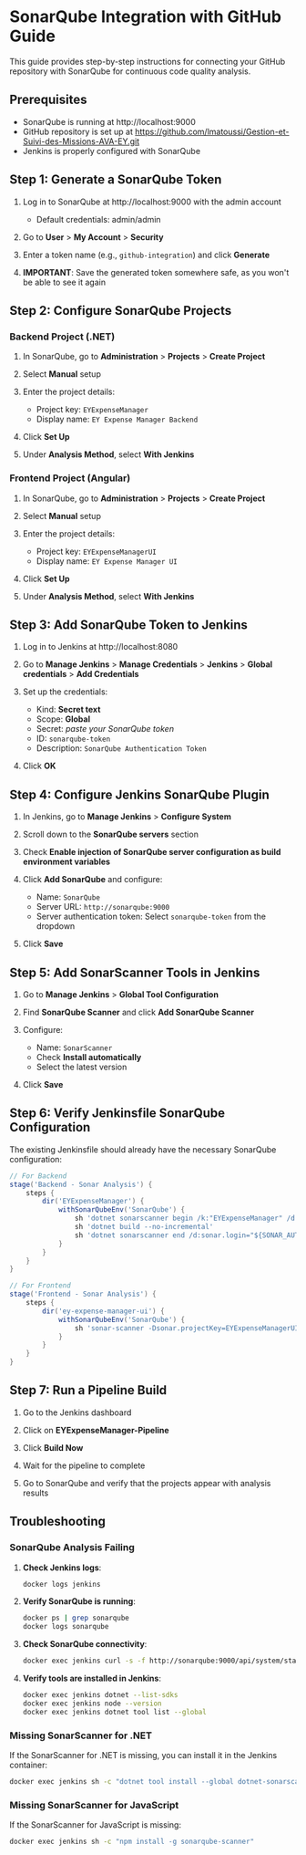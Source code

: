 # SonarQube Integration with GitHub Guide

This guide provides step-by-step instructions for connecting your GitHub repository with SonarQube for continuous code quality analysis.

## Prerequisites

- SonarQube is running at http://localhost:9000
- GitHub repository is set up at https://github.com/lmatoussi/Gestion-et-Suivi-des-Missions-AVA-EY.git
- Jenkins is properly configured with SonarQube

## Step 1: Generate a SonarQube Token

1. Log in to SonarQube at http://localhost:9000 with the admin account
   - Default credentials: admin/admin

2. Go to **User** > **My Account** > **Security**

3. Enter a token name (e.g., `github-integration`) and click **Generate**

4. **IMPORTANT**: Save the generated token somewhere safe, as you won't be able to see it again

## Step 2: Configure SonarQube Projects

### Backend Project (.NET)

1. In SonarQube, go to **Administration** > **Projects** > **Create Project**

2. Select **Manual** setup

3. Enter the project details:
   - Project key: `EYExpenseManager`
   - Display name: `EY Expense Manager Backend`

4. Click **Set Up**

5. Under **Analysis Method**, select **With Jenkins**

### Frontend Project (Angular)

1. In SonarQube, go to **Administration** > **Projects** > **Create Project**

2. Select **Manual** setup

3. Enter the project details:
   - Project key: `EYExpenseManagerUI`
   - Display name: `EY Expense Manager UI`

4. Click **Set Up**

5. Under **Analysis Method**, select **With Jenkins**

## Step 3: Add SonarQube Token to Jenkins

1. Log in to Jenkins at http://localhost:8080

2. Go to **Manage Jenkins** > **Manage Credentials** > **Jenkins** > **Global credentials** > **Add Credentials**

3. Set up the credentials:
   - Kind: **Secret text**
   - Scope: **Global**
   - Secret: *paste your SonarQube token*
   - ID: `sonarqube-token`
   - Description: `SonarQube Authentication Token`

4. Click **OK**

## Step 4: Configure Jenkins SonarQube Plugin

1. In Jenkins, go to **Manage Jenkins** > **Configure System**

2. Scroll down to the **SonarQube servers** section

3. Check **Enable injection of SonarQube server configuration as build environment variables**

4. Click **Add SonarQube** and configure:
   - Name: `SonarQube`
   - Server URL: `http://sonarqube:9000`
   - Server authentication token: Select `sonarqube-token` from the dropdown

5. Click **Save**

## Step 5: Add SonarScanner Tools in Jenkins

1. Go to **Manage Jenkins** > **Global Tool Configuration**

2. Find **SonarQube Scanner** and click **Add SonarQube Scanner**

3. Configure:
   - Name: `SonarScanner`
   - Check **Install automatically** 
   - Select the latest version

4. Click **Save**

## Step 6: Verify Jenkinsfile SonarQube Configuration

The existing Jenkinsfile should already have the necessary SonarQube configuration:

```groovy
// For Backend
stage('Backend - Sonar Analysis') {
    steps {
        dir('EYExpenseManager') {
            withSonarQubeEnv('SonarQube') {
                sh 'dotnet sonarscanner begin /k:"EYExpenseManager" /d:sonar.host.url="${SONAR_HOST_URL}" /d:sonar.login="${SONAR_AUTH_TOKEN}"'
                sh 'dotnet build --no-incremental'
                sh 'dotnet sonarscanner end /d:sonar.login="${SONAR_AUTH_TOKEN}"'
            }
        }
    }
}

// For Frontend
stage('Frontend - Sonar Analysis') {
    steps {
        dir('ey-expense-manager-ui') {
            withSonarQubeEnv('SonarQube') {
                sh 'sonar-scanner -Dsonar.projectKey=EYExpenseManagerUI -Dsonar.sources=src'
            }
        }
    }
}
```

## Step 7: Run a Pipeline Build

1. Go to the Jenkins dashboard

2. Click on **EYExpenseManager-Pipeline**

3. Click **Build Now**

4. Wait for the pipeline to complete

5. Go to SonarQube and verify that the projects appear with analysis results

## Troubleshooting

### SonarQube Analysis Failing

1. **Check Jenkins logs**:
   ```bash
   docker logs jenkins
   ```

2. **Verify SonarQube is running**:
   ```bash
   docker ps | grep sonarqube
   docker logs sonarqube
   ```

3. **Check SonarQube connectivity**:
   ```bash
   docker exec jenkins curl -s -f http://sonarqube:9000/api/system/status
   ```

4. **Verify tools are installed in Jenkins**:
   ```bash
   docker exec jenkins dotnet --list-sdks
   docker exec jenkins node --version
   docker exec jenkins dotnet tool list --global
   ```

### Missing SonarScanner for .NET

If the SonarScanner for .NET is missing, you can install it in the Jenkins container:

```bash
docker exec jenkins sh -c "dotnet tool install --global dotnet-sonarscanner --version 5.13.0"
```

### Missing SonarScanner for JavaScript

If the SonarScanner for JavaScript is missing:

```bash
docker exec jenkins sh -c "npm install -g sonarqube-scanner"
```

